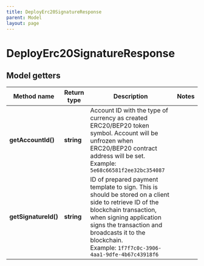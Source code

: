 ```yaml
---
title: DeployErc20SignatureResponse
parent: Model
layout: page
---
```


# DeployErc20SignatureResponse

## Model getters

Method name | Return type | Description | Notes
------------ | ------------- | ------------- | -------------
**getAccountId()** | **string** | Account ID with the type of currency as created ERC20/BEP20 token symbol. Account will be unfrozen when ERC20/BEP20 contract address will be set. <br>Example: `5e68c66581f2ee32bc354087` |
**getSignatureId()** | **string** | ID of prepared payment template to sign. This is should be stored on a client side to retrieve ID of the blockchain transaction, when signing application signs the transaction and broadcasts it to the blockchain. <br>Example: `1f7f7c0c-3906-4aa1-9dfe-4b67c43918f6` |

